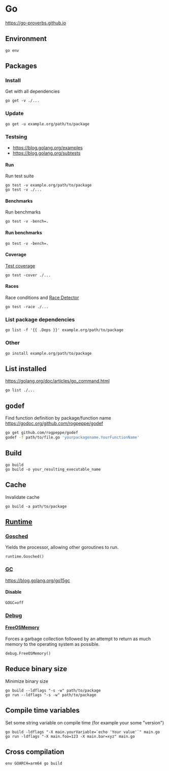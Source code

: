 # Go

<https://go-proverbs.github.io>

## Environment

    go env

## Packages

### Install

Get with all dependencies

    go get -v ./...

### Update

    go get -u example.org/path/to/package

### Testsing

* <https://blog.golang.org/examples>
* <https://blog.golang.org/subtests>

#### Run

Run test suite

    go test -v example.org/path/to/package
    go test -v ./...

#### Benchmarks

Run benchmarks

    go test -v -bench=.

#### Run benchmarks

    go test -v -bench=.

#### Coverage

[Test coverage](https://blog.golang.org/cover)

    go test -cover ./...

#### Races

Race conditions and [Race Detector](https://blog.golang.org/race-detector)

    go test -race ./...

### List package dependencies

    go list -f '{{ .Deps }}' example.org/path/to/package

### Other

    go install example.org/path/to/package

## List installed

<https://golang.org/doc/articles/go_command.html>

    go list ./...

## godef

Find function definition by package/function name
<https://godoc.org/github.com/rogpeppe/godef>

```sh
go get github.com/rogpeppe/godef
godef -f path/to/file.go 'yourpackagename.YourFunctionName'
```

## Build

    go build
    go build -o your_resulting_executable_name

## Cache

Invalidate cache

    go build -a path/to/package

## [Runtime](https://golang.org/pkg/runtime)

### [Gosched](https://golang.org/pkg/runtime/#Gosched)

Yields the processor, allowing other goroutines to run.

    runtime.Gosched()

### [GC](https://golang.org/pkg/runtime/#hdr-Environment_Variables)

<https://blog.golang.org/go15gc>

#### Disable

    GOGC=off

### [Debug](https://golang.org/pkg/runtime/debug)

#### [FreeOSMemory](https://golang.org/pkg/runtime/debug/#FreeOSMemory)

Forces a garbage collection followed by an attempt to return as much
memory to the operating system as possible.

    debug.FreeOSMemory()

## Reduce binary size

Minimize binary size

    go build --ldflags "-s -w" path/to/package
    go run --ldflags "-s -w" path/to/package

## Compile time variables

Set some string variable on compile time (for example your some "version")

    go build -ldflags "-X main.yourVariable=`echo 'Your value'`" main.go
    go run -ldflags "-X main.foo=123 -X main.bar=xyz" main.go

## Cross compilation

    env GOARCH=arm64 go build
